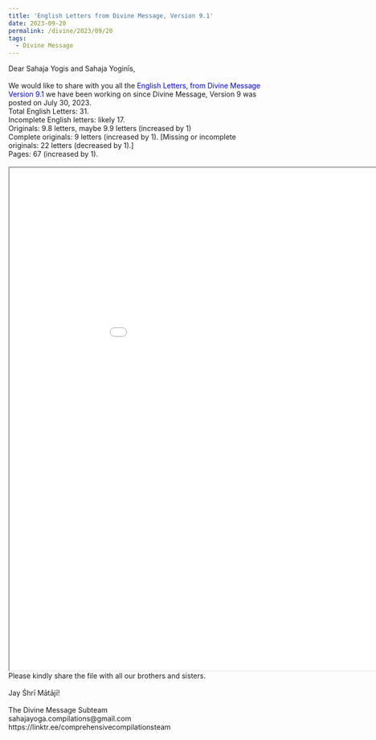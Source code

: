 ```yaml
---
title: 'English Letters from Divine Message, Version 9.1'
date: 2023-09-20
permalink: /divine/2023/09/20
tags:
  - Divine Message
---
```


<p>
Dear Sahaja Yogis and Sahaja Yoginīs,<br>
<br>
We would like to share with you all the <font color="blue">English Letters, from Divine Message Version 9.1</font> we have been working on since Divine Message, Version 9 was posted on July 30, 2023.<br>
Total English Letters: 31.<br>
Incomplete English letters: likely 17.<br>
Originals: 9.8 letters, maybe 9.9 letters (increased by 1)<br>
Complete originals: 9 letters (increased by 1). [Missing or incomplete originals: 22 letters (decreased by 1).]<br>
Pages: 67 (increased by 1).<br>
<br>

<iframe src="/pdf/?usedownload=true#/files/English_Letters_from_Divine_Message_Version_9_1.pdf" width="1000px" height="1000px"></iframe>

<br>
Please kindly share the file with all our brothers and sisters.<br>
<br>
Jay Śhrī Mātājī!<br>
<br>
The Divine Message Subteam<br>
sahajayoga.compilations@gmail.com<br>
https://linktr.ee/comprehensivecompilationsteam<br>
</p>